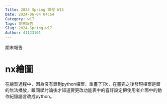 ```yaml
---
Title: 2024 Spring 課程 W15
Date: 2024-06-04 04:54
Category: w17
Tags: 期末報告
Slug: 2024-Spring-w17
Author: 41123101
---
```


期末報告

<!-- PELICAN_END_SUMMARY -->
# nx繪圖
在繪製過程中，因為沒有錄到python檔案，重畫了1次，在畫完之後發現檔案是錯的無法播放，跟同學討論後才知道要更改功能表中的喜好設定把使用者介面中的動作紀錄語言改成python。